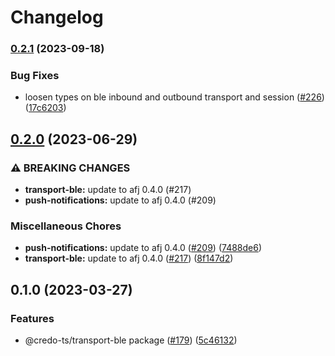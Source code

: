 # Changelog

### [0.2.1](https://www.github.com/hyperledger/aries-framework-javascript-ext/compare/transport-ble-v0.2.0...transport-ble-v0.2.1) (2023-09-18)


### Bug Fixes

* loosen types on ble inbound and outbound transport and session ([#226](https://www.github.com/hyperledger/aries-framework-javascript-ext/issues/226)) ([17c6203](https://www.github.com/hyperledger/aries-framework-javascript-ext/commit/17c6203b398ad2fd613bc237e2c852a86f44c444))

## [0.2.0](https://www.github.com/hyperledger/aries-framework-javascript-ext/compare/transport-ble-v0.1.0...transport-ble-v0.2.0) (2023-06-29)


### ⚠ BREAKING CHANGES

* **transport-ble:** update to afj 0.4.0 (#217)
* **push-notifications:** update to afj 0.4.0 (#209)

### Miscellaneous Chores

* **push-notifications:** update to afj 0.4.0 ([#209](https://www.github.com/hyperledger/aries-framework-javascript-ext/issues/209)) ([7488de6](https://www.github.com/hyperledger/aries-framework-javascript-ext/commit/7488de64ee029dd58b6452532b4ef067497678c6))
* **transport-ble:** update to afj 0.4.0 ([#217](https://www.github.com/hyperledger/aries-framework-javascript-ext/issues/217)) ([8f147d2](https://www.github.com/hyperledger/aries-framework-javascript-ext/commit/8f147d22fe46a4014c63a11ecfe919b3286e63b3))

## 0.1.0 (2023-03-27)


### Features

* @credo-ts/transport-ble package ([#179](https://www.github.com/hyperledger/aries-framework-javascript-ext/issues/179)) ([5c46132](https://www.github.com/hyperledger/aries-framework-javascript-ext/commit/5c461322df0102f2b075b386447c7fd68575c278))
